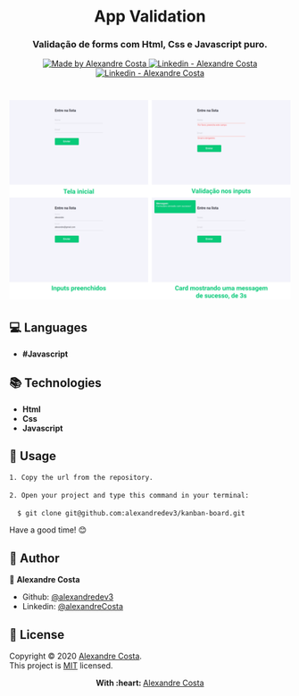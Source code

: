 <h1 align="center">
  App Validation
</h1>
<h3 align="center">Validação de forms com Html, Css e Javascript puro.</h3>

<p align="center">
  <a href="https://github.com/alexandredev3" target="_blank">
    <img alt="Made by Alexandre Costa" src="https://img.shields.io/badge/made%20by-Alexandre_Costa-informational">
  </a>
  
  <a href="https://www.linkedin.com/in/alexandre-costa-401699199/" target="_blank" >
    <img alt="Linkedin - Alexandre Costa" src="https://img.shields.io/badge/Linkedin--%23F8952D?style=social&logo=linkedin">
  </a>
  <a href="https://github.com/alexandredev3" target="_blank" >
    <img alt="Linkedin - Alexandre Costa" src="https://img.shields.io/badge/Github--%23F8952D?style=social&logo=github">
  </a>
 </p>

<h1>
  <img src="https://github.com/alexandredev3/app-validation/blob/master/app-design.png"/>
</h1>

## :computer: Languages

  - **#Javascript**
  
## :books: Technologies

  - **Html**
  - **Css**
  - **Javascript**
 
 ## :scroll: Usage
 
    1. Copy the url from the repository.

    2. Open your project and type this command in your terminal:
    
      $ git clone git@github.com:alexandredev3/kanban-board.git

  Have a good time! :blush:
  
## :bust_in_silhouette: Author 

:man: **Alexandre Costa**

  * Github: [@alexandredev3](https://github.com/alexandredev3)
  * Linkedin: [@alexandreCosta](https://www.linkedin.com/in/alexandre-costa-401699199/)

## 📝 License

Copyright © 2020 [Alexandre Costa](https://github.com/alexandredev3).<br />
This project is [MIT](https://github.com/alexandredev3/app-validation/blob/master/LICENSE.txt) licensed.

<p align="center">
  <strong> With :heart: </strong> <a target="_blank" href="https://github.com/alexandredev3">Alexandre Costa</a>
</p>
